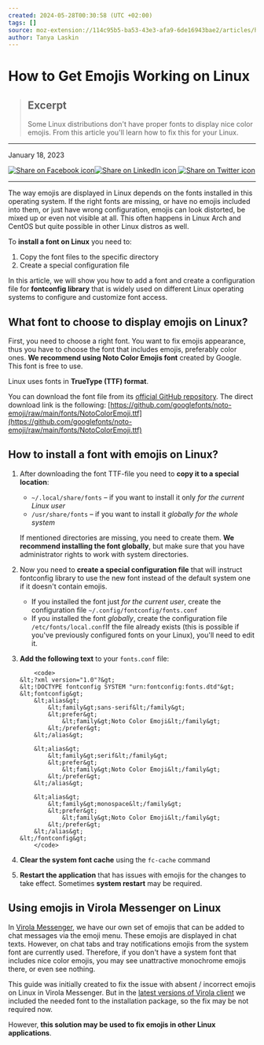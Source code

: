 ```yaml
---
created: 2024-05-28T00:30:58 (UTC +02:00)
tags: []
source: moz-extension://114c95b5-ba53-43e3-afa9-6de16943bae2/articles/how-to-get-emojis-working-on-linux/
author: Tanya Laskin
---
```


# How to Get Emojis Working on Linux

> ## Excerpt
> Some Linux distributions don't have proper fonts to display nice color emojis. From this article you'll learn how to fix this for your Linux.

---
January 18, 2023

 [![Share on Facebook icon](moz-extension://114c95b5-ba53-43e3-afa9-6de16943bae2/articles/img/sn/facebook.svg "Share this article on Facebook")](https://www.facebook.com/sharer/sharer.php?u=https://virola.io/articles/how-to-get-emojis-working-on-linux)[![Share on LinkedIn icon](moz-extension://114c95b5-ba53-43e3-afa9-6de16943bae2/articles/img/sn/linkedin.svg "Share this article on LinkedIn") ](https://www.linkedin.com/shareArticle?mini=true&url=https://virola.io/articles/how-to-get-emojis-working-on-linux)[![Share on Twitter icon](moz-extension://114c95b5-ba53-43e3-afa9-6de16943bae2/articles/img/sn/twitter.svg "Share this article on Twitter")](https://twitter.com/intent/tweet?url=https://virola.io/articles/how-to-get-emojis-working-on-linux&text=How%20to%20get%20emojis%20working%20on%20Linux)

___

The way emojis are displayed in Linux depends on the fonts installed in this operating system. If the right fonts are missing, or have no emojis included into them, or just have wrong configuration, emojis can look distorted, be mixed up or even not visible at all. This often happens in Linux Arch and CentOS but quite possible in other Linux distros as well.

To **install a font on Linux** you need to:

1.  Copy the font files to the specific directory
2.  Create a special configuration file

In this article, we will show you how to add a font and create a configuration file for **fontconfig library** that is widely used on different Linux operating systems to configure and customize font access.

## What font to choose to display emojis on Linux?

First, you need to choose a right font. You want to fix emojis appearance, thus you have to choose the font that includes emojis, preferably color ones. **We recommend using Noto Color Emojis font** created by Google. This font is free to use.

Linux uses fonts in **TrueType (TTF) format**.

You can download the font file from its [official GitHub repository](https://github.com/googlefonts/noto-emoji). The direct download link is the following: [https://github.com/googlefonts/noto-emoji/raw/main/fonts/NotoColorEmoji.ttf](https://github.com/googlefonts/noto-emoji/raw/main/fonts/NotoColorEmoji.ttf)

## How to install a font with emojis on Linux?

1.  After downloading the font TTF-file you need to **copy it to a special location**:
    
    -   `~/.local/share/fonts` – if you want to install it only _for the current Linux user_
    -   `/usr/share/fonts` – if you want to install it _globally for the whole system_
    
    If mentioned directories are missing, you need to create them. **We recommend installing the font globally**, but make sure that you have administrator rights to work with system directories.
2.  Now you need to **create a special configuration file** that will instruct fontconfig library to use the new font instead of the default system one if it doesn't contain emojis.
    -   If you installed the font just _for the current user_, create the configuration file `~/.config/fontconfig/fonts.conf`
    -   If you installed the font _globally_, create the configuration file `/etc/fonts/local.conf`If the file already exists (this is possible if you've previously configured fonts on your Linux), you'll need to edit it.
3.  **Add the following text** to your `fonts.conf` file:
    
    ```
        <code>
    &lt;?xml version="1.0"?&gt;
    &lt;!DOCTYPE fontconfig SYSTEM "urn:fontconfig:fonts.dtd"&gt;
    &lt;fontconfig&gt;
        &lt;alias&gt;
            &lt;family&gt;sans-serif&lt;/family&gt;
            &lt;prefer&gt;
                &lt;family&gt;Noto Color Emoji&lt;/family&gt;
            &lt;/prefer&gt;
        &lt;/alias&gt;
    
        &lt;alias&gt;
            &lt;family&gt;serif&lt;/family&gt;
            &lt;prefer&gt;
                &lt;family&gt;Noto Color Emoji&lt;/family&gt;
            &lt;/prefer&gt;
        &lt;/alias&gt;
    
        &lt;alias&gt;
            &lt;family&gt;monospace&lt;/family&gt;
            &lt;prefer&gt;
                &lt;family&gt;Noto Color Emoji&lt;/family&gt;
            &lt;/prefer&gt;
        &lt;/alias&gt;
    &lt;/fontconfig&gt;
        </code>
    ```
    
4.  **Clear the system font cache** using the `fc-cache` command
5.  **Restart the application** that has issues with emojis for the changes to take effect. Sometimes **system restart** may be required.

## Using emojis in Virola Messenger on Linux

In [Virola Messenger](moz-extension://114c95b5-ba53-43e3-afa9-6de16943bae2/get-virola/self-hosted-server), we have our own set of emojis that can be added to chat messages via the emoji menu. These emojis are displayed in chat texts. However, on chat tabs and tray notifications emojis from the system font are currently used. Therefore, if you don't have a system font that includes nice color emojis, you may see unattractive monochrome emojis there, or even see nothing.

This guide was initially created to fix the issue with absent / incorrect emojis on Linux in Virola Messenger. But in the [latest versions of Virola client](moz-extension://114c95b5-ba53-43e3-afa9-6de16943bae2/get-virola/client) we included the needed font to the installation package, so the fix may be not required now.

However, **this solution may be used to fix emojis in other Linux applications**.
